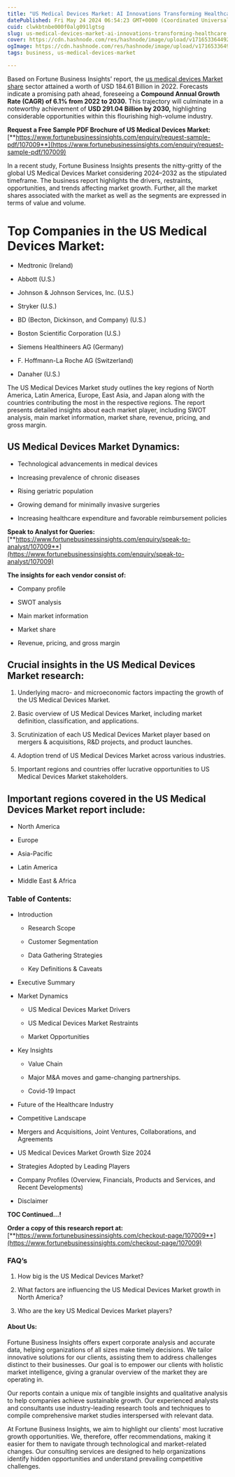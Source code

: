 ```yaml
---
title: "US Medical Devices Market: AI Innovations Transforming Healthcare"
datePublished: Fri May 24 2024 06:54:23 GMT+0000 (Coordinated Universal Time)
cuid: clwkbtnbe000f0alg091lgtsg
slug: us-medical-devices-market-ai-innovations-transforming-healthcare
cover: https://cdn.hashnode.com/res/hashnode/image/upload/v1716533644923/a557c01b-aa66-4789-a039-67ab977c0243.png
ogImage: https://cdn.hashnode.com/res/hashnode/image/upload/v1716533649668/9835af9c-418a-4b31-a7d9-4d85abb8c16e.png
tags: business, us-medical-devices-market

---
```


Based on Fortune Business Insights’ report, the [us medical devices Market share](https://www.fortunebusinessinsights.com/u-s-medical-devices-market-107009) sector attained a worth of USD 184.61 Billion in 2022. Forecasts indicate a promising path ahead, foreseeing a **Compound Annual Growth Rate (CAGR) of 6.1% from 2022 to 2030.** This trajectory will culminate in a noteworthy achievement of **USD 291.04 Billion by 2030,** highlighting considerable opportunities within this flourishing high-volume industry.

**Request a Free Sample PDF Brochure of US Medical Devices Market:** [**https://www.fortunebusinessinsights.com/enquiry/request-sample-pdf/107009**](https://www.fortunebusinessinsights.com/enquiry/request-sample-pdf/107009)

In a recent study, Fortune Business Insights presents the nitty-gritty of the global US Medical Devices Market considering 2024–2032 as the stipulated timeframe. The business report highlights the drivers, restraints, opportunities, and trends affecting market growth. Further, all the market shares associated with the market as well as the segments are expressed in terms of value and volume.

# **Top Companies in the US Medical Devices Market:**

* Medtronic (Ireland)
    
* Abbott (U.S.)
    
* Johnson & Johnson Services, Inc. (U.S.)
    
* Stryker (U.S.)
    
* BD (Becton, Dickinson, and Company) (U.S.)
    
* Boston Scientific Corporation (U.S.)
    
* Siemens Healthineers AG (Germany)
    
* F. Hoffmann-La Roche AG (Switzerland)
    
* Danaher (U.S.)
    

The US Medical Devices Market study outlines the key regions of North America, Latin America, Europe, East Asia, and Japan along with the countries contributing the most in the respective regions. The report presents detailed insights about each market player, including SWOT analysis, main market information, market share, revenue, pricing, and gross margin.

## US Medical Devices Market **Dynamics**:

* Technological advancements in medical devices
    
* Increasing prevalence of chronic diseases
    
* Rising geriatric population
    
* Growing demand for minimally invasive surgeries
    
* Increasing healthcare expenditure and favorable reimbursement policies
    

**Speak to Analyst for Queries:** [**https://www.fortunebusinessinsights.com/enquiry/speak-to-analyst/107009**](https://www.fortunebusinessinsights.com/enquiry/speak-to-analyst/107009)

**The insights for each vendor consist of:**

* Company profile
    
* SWOT analysis
    
* Main market information
    
* Market share
    
* Revenue, pricing, and gross margin
    

## **Crucial insights in the US Medical Devices Market research:**

1. Underlying macro- and microeconomic factors impacting the growth of the US Medical Devices Market.
    
2. Basic overview of US Medical Devices Market, including market definition, classification, and applications.
    
3. Scrutinization of each US Medical Devices Market player based on mergers & acquisitions, R&D projects, and product launches.
    
4. Adoption trend of US Medical Devices Market across various industries.
    
5. Important regions and countries offer lucrative opportunities to US Medical Devices Market stakeholders.
    

## **Important regions covered in the US Medical Devices Market report include:**

* North America
    
* Europe
    
* Asia-Pacific
    
* Latin America
    
* Middle East & Africa
    

### **Table of Contents:**

* Introduction
    
    * Research Scope
        
    * Customer Segmentation
        
    * Data Gathering Strategies
        
    * Key Definitions & Caveats
        
* Executive Summary
    
* Market Dynamics
    
    * US Medical Devices Market Drivers
        
    * US Medical Devices Market Restraints
        
    * Market Opportunities
        
* Key Insights
    
    * Value Chain
        
    * Major M&A moves and game-changing partnerships.
        
    * Covid-19 Impact
        
* Future of the Healthcare Industry
    
* Competitive Landscape
    
* Mergers and Acquisitions, Joint Ventures, Collaborations, and Agreements
    
* US Medical Devices Market Growth Size 2024
    
* Strategies Adopted by Leading Players
    
* Company Profiles (Overview, Financials, Products and Services, and Recent Developments)
    
* Disclaimer
    

**TOC Continued…!**

**Order a copy of this research report at:** [**https://www.fortunebusinessinsights.com/checkout-page/107009**](https://www.fortunebusinessinsights.com/checkout-page/107009)

### **FAQ’s**

1. How big is the US Medical Devices Market?
    
2. What factors are influencing the US Medical Devices Market growth in North America?
    
3. Who are the key US Medical Devices Market players?
    

#### **About Us:**

Fortune Business Insights offers expert corporate analysis and accurate data, helping organizations of all sizes make timely decisions. We tailor innovative solutions for our clients, assisting them to address challenges distinct to their businesses. Our goal is to empower our clients with holistic market intelligence, giving a granular overview of the market they are operating in.

Our reports contain a unique mix of tangible insights and qualitative analysis to help companies achieve sustainable growth. Our experienced analysts and consultants use industry-leading research tools and techniques to compile comprehensive market studies interspersed with relevant data.

At Fortune Business Insights, we aim to highlight our clients' most lucrative growth opportunities. We, therefore, offer recommendations, making it easier for them to navigate through technological and market-related changes. Our consulting services are designed to help organizations identify hidden opportunities and understand prevailing competitive challenges.